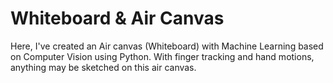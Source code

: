 # Whiteboard & Air Canvas
Here, I've created an Air canvas (Whiteboard) with Machine Learning based on Computer Vision using Python. With finger tracking and hand motions, anything may be sketched on this air canvas.
